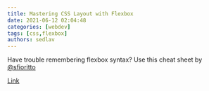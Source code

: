```yaml
---
title: Mastering CSS Layout with Flexbox   
date: 2021-06-12 02:04:48
categories: [webdev]
tags: [css,flexbox]
authors: sedlav
---
```


Have trouble remembering flexbox syntax? Use this cheat sheet by [@sfioritto](https://twitter.com/sfioritto)

[Link](https://www.sketchingwithcss.com/samplechapter/cheatsheet.html)
